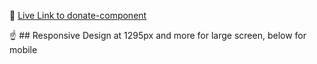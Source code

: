 🌱 [Live Link to donate-component](https://donate-component.vercel.app/)

☝️ ## Responsive Design at 1295px and more for large screen, below for mobile
